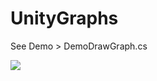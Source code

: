 # UnityGraphs

See Demo > DemoDrawGraph.cs 


![](https://media.discordapp.net/attachments/624703559581302795/632082826476519424/unknown.png)

